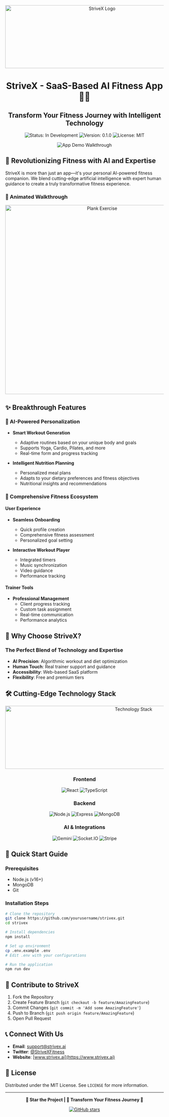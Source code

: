 <div align="center">
  <img src="/api/placeholder/600/200" alt="StriveX Logo" width="600" height="200" />
  
  # StriveX - SaaS-Based AI Fitness App 💪🤖

  ## Transform Your Fitness Journey with Intelligent Technology

  <div>
    <img src="https://img.shields.io/badge/Status-In%20Development-yellow?style=for-the-badge" alt="Status: In Development" />
    <img src="https://img.shields.io/badge/Version-0.1.0-blue?style=for-the-badge" alt="Version: 0.1.0" />
    <img src="https://img.shields.io/badge/License-MIT-green?style=for-the-badge" alt="License: MIT" />
  </div>

  ![App Demo Walkthrough](/api/placeholder/800/400)
</div>

## 🌟 Revolutionizing Fitness with AI and Expertise

StriveX is more than just an app—it's your personal AI-powered fitness companion. We blend cutting-edge artificial intelligence with expert human guidance to create a truly transformative fitness experience.

### 🎥 Animated Walkthrough
<div style="text-align: center;">
  <img src="https://media1.popsugar-assets.com/files/thumbor/wtasnpcAUmK2FpZqVm1RinAjm_k=/fit-in/1100x618/top/filters:format_auto():upscale()/2014/05/22/937/n/1922729/35b2223423ecd2e5_plank.gif" alt="Plank Exercise" width="600">
</div>


## ✨ Breakthrough Features

### 🤖 AI-Powered Personalization

- **Smart Workout Generation**
  - Adaptive routines based on your unique body and goals
  - Supports Yoga, Cardio, Pilates, and more
  - Real-time form and progress tracking

- **Intelligent Nutrition Planning**
  - Personalized meal plans
  - Adapts to your dietary preferences and fitness objectives
  - Nutritional insights and recommendations

### 💪 Comprehensive Fitness Ecosystem

#### User Experience

- **Seamless Onboarding**
  - Quick profile creation
  - Comprehensive fitness assessment
  - Personalized goal setting

- **Interactive Workout Player**
  - Integrated timers
  - Music synchronization
  - Video guidance
  - Performance tracking

#### Trainer Tools

- **Professional Management**
  - Client progress tracking
  - Custom task assignment
  - Real-time communication
  - Performance analytics

## 🚀 Why Choose StriveX?

### The Perfect Blend of Technology and Expertise
- **AI Precision**: Algorithmic workout and diet optimization
- **Human Touch**: Real trainer support and guidance
- **Accessibility**: Web-based SaaS platform
- **Flexibility**: Free and premium tiers

## 🛠️ Cutting-Edge Technology Stack

<div align="center">
 <img src="https://media1.popsugar-assets.com/files/thumbor/Qqll4vesxuBxsumTf9lJyhOa1kM=/fit-in/900x506/top/filters:format_auto():upscale()/2013/05/31/798/n/1922729/10604641c3446706_fore-arm-handstand.gif" alt="Technology Stack" width="800" height="200">


  ### Frontend
  ![React](https://img.shields.io/badge/React-61DAFB?style=for-the-badge&logo=react&logoColor=white)
  ![TypeScript](https://img.shields.io/badge/TypeScript-3178C6?style=for-the-badge&logo=typescript&logoColor=white)

  ### Backend
  ![Node.js](https://img.shields.io/badge/Node.js-339933?style=for-the-badge&logo=nodedotjs&logoColor=white)
  ![Express](https://img.shields.io/badge/Express-000000?style=for-the-badge&logo=express&logoColor=white)
  ![MongoDB](https://img.shields.io/badge/MongoDB-47A248?style=for-the-badge&logo=mongodb&logoColor=white)

  ### AI & Integrations
  ![Gemini](https://img.shields.io/badge/Gemini-AI-4285F4?style=for-the-badge)
  ![Socket.IO](https://img.shields.io/badge/Socket.io-010101?style=for-the-badge&logo=socketdotio&logoColor=white)
  ![Stripe](https://img.shields.io/badge/Stripe-008CDD?style=for-the-badge&logo=stripe&logoColor=white)
</div>

## 🚀 Quick Start Guide

### Prerequisites
- Node.js (v16+)
- MongoDB
- Git

### Installation Steps
```bash
# Clone the repository
git clone https://github.com/yourusername/strivex.git
cd strivex

# Install dependencies
npm install

# Set up environment
cp .env.example .env
# Edit .env with your configurations

# Run the application
npm run dev
```

## 🤝 Contribute to StriveX

1. Fork the Repository
2. Create Feature Branch (`git checkout -b feature/AmazingFeature`)
3. Commit Changes (`git commit -m 'Add some AmazingFeature'`)
4. Push to Branch (`git push origin feature/AmazingFeature`)
5. Open Pull Request

## 📞 Connect With Us

- **Email**: support@strivex.ai
- **Twitter**: [@StriveXFitness](https://twitter.com/strivexfitness)
- **Website**: [www.strivex.ai](https://www.strivex.ai)

## 📄 License

Distributed under the MIT License. See `LICENSE` for more information.

---

<div align="center">
  <strong>🌟 Star the Project | 🤖 Transform Your Fitness Journey 💪</strong>

  [![GitHub stars](https://img.shields.io/github/stars/yourusername/strivex?style=social&label=Star&maxAge=2592000)](https://GitHub.com/yourusername/strivex/stargazers/)
</div>
